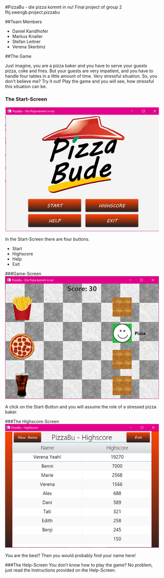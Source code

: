 
#PizzaBu - die pizza kommt in nu!
Final project of group 2
fhj.swengb.project.pizzabu

##Team Members

- Daniel Kandlhofer
- Markus Knaller
- Stefan Leitner
- Verena Skerbinz


##The Game

Just imagine, you are a pizza baker and you have to serve your guests pizza, coke and fries. 
But your guests are very impatient, and you have to handle four tables in a little amount of time. Very stressful situation. 
So, you don't believe me? Try it out! Play the game and you will see, how stressful this situation can be.

### The Start-Screen
 ![Screenshot_Start](Screenshot_Start.png)

In the Start-Screen there are four buttons. 
- Start
- Highscore
- Help
- Exit

###Game-Screen
![Screenshot_Game](Screenshot_Game.png)

A click on the Start-Button and you will assume the role of a stressed pizza baker.

###The Highscore-Screen
![Screenshot_Highscore](Screenshot_Highscore.png)

You are the best? Then you would probably find your name here! 

###The Help-Screen
You don’t know how to play the game? No problem, just read the Instructions provided on the Help-Screen.